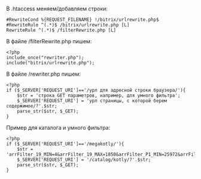 В .htaccess меняем/добавляем строки:

    #RewriteCond %{REQUEST_FILENAME} !/bitrix/urlrewrite.php$
    #RewriteRule ^(.*)$ /bitrix/urlrewrite.php [L]
    RewriteRule ^(.*)$ /filterRewrite.php [L]

В файле /filterRewrite.php пишем:

    <?php
    include_once("rewriter.php");
    include("bitrix/urlrewrite.php");

В файле /rewriter.php пишем:

    <?php
    if ($_SERVER['REQUEST_URI']=='/урл для адресной строки браузера/'){
	    $str = 'строка GET параметров, например, для умного фильтра';
	    $_SERVER['REQUEST_URI'] = 'урл страницы, с которой берем содержимое/?'.$str;
	    parse_str($str, $_GET);
    }

Пример для каталога и умного фильтра:

    <?php
    if ($_SERVER['REQUEST_URI']=='/megakotly/'){
	    $str = 'arrFilter_19_MIN=4&arrFilter_19_MAX=1850&arrFilter_P1_MIN=25972&arrFilter_P1_MAX=1535345&set_filter=%CF%EE%EA%E0%E7%E0%F2%FC&arrFilter_18_1184046869=Y&arrFilter_20_1584466506=Y&arrFilter_21_1825697644=Y&arrFilter_23_41440068=Y&arrFilter_26_851713956=Y';
	    $_SERVER['REQUEST_URI'] = '/catalog/kotly/?'.$str;
	    parse_str($str, $_GET);
    }